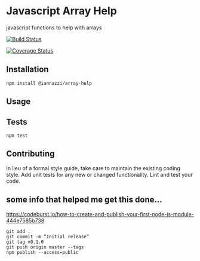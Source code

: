 Javascript Array Help
=========

javascript functions to help with arrays


[![Build Status](https://travis-ci.org/iannazzi/array-help.svg?branch=master)](https://travis-ci.org/iannazzi/array-help)

[![Coverage Status](https://coveralls.io/repos/iannazzi/array-help/badge.svg)](https://coveralls.io/r/iannazzi/array-help)

## Installation

  `npm install @iannazzi/array-help`

## Usage

  


## Tests

  `npm test`

## Contributing

In lieu of a formal style guide, take care to maintain the existing coding style. Add unit tests for any new or changed functionality. Lint and test your code.



## some info that helped me get this done...

https://codeburst.io/how-to-create-and-publish-your-first-node-js-module-444e7585b738


    git add .
    git commit -m “Initial release”
    git tag v0.1.0
    git push origin master --tags
    npm publish --access=public 
    
    